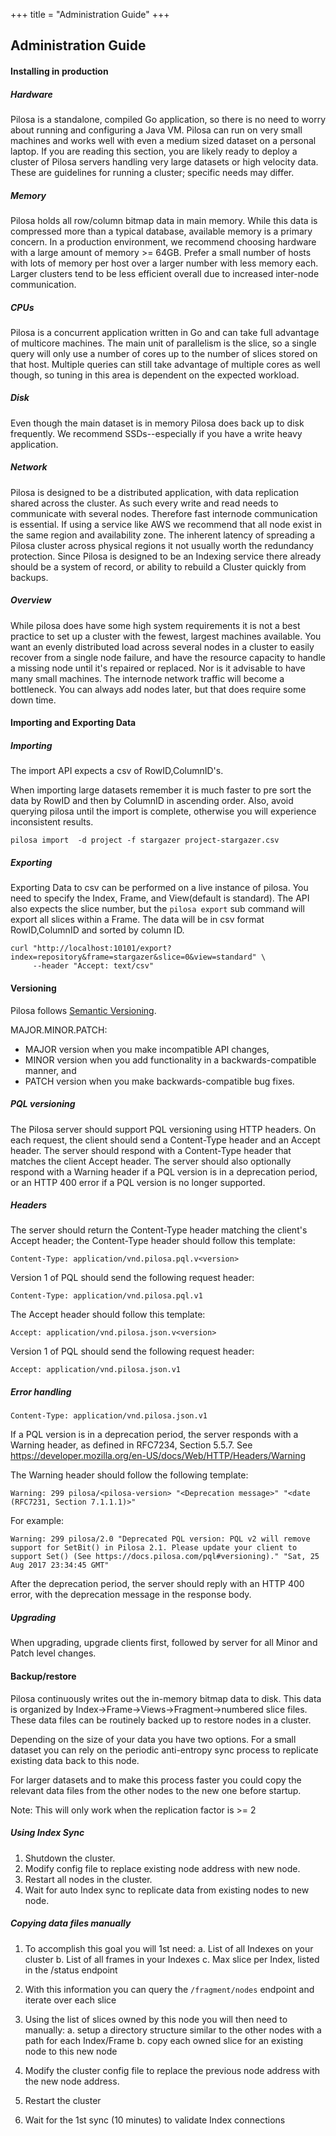 +++
title = "Administration Guide"
+++

## Administration Guide

#### Installing in production

##### Hardware

Pilosa is a standalone, compiled Go application, so there is no need to worry about running and configuring a Java VM. Pilosa can run on very small machines and works well with even a medium sized dataset on a personal laptop. If you are reading this section, you are likely ready to deploy a cluster of Pilosa servers handling very large datasets or high velocity data. These are guidelines for running a cluster; specific needs may differ.

##### Memory

Pilosa holds all row/column bitmap data in main memory. While this data is compressed more than a typical database, available memory is a primary concern.  In a production environment, we recommend choosing hardware with a large amount of memory >= 64GB.  Prefer a small number of hosts with lots of memory per host over a larger number with less memory each. Larger clusters tend to be less efficient overall due to increased inter-node communication.

##### CPUs

Pilosa is a concurrent application written in Go and can take full advantage of multicore machines. The main unit of parallelism is the slice, so a single query will only use a number of cores up to the number of slices stored on that host. Multiple queries can still take advantage of multiple cores as well though, so tuning in this area is dependent on the expected workload.

##### Disk

Even though the main dataset is in memory Pilosa does back up to disk frequently.  We recommend SSDs--especially if you have a write heavy application.

##### Network

Pilosa is designed to be a distributed application, with data replication shared across the cluster.  As such every write and read needs to communicate with several nodes.  Therefore fast internode communication is essential. If using a service like AWS we recommend that all node exist in the same region and availability zone.  The inherent latency of spreading a Pilosa cluster across physical regions it not usually worth the redundancy protection.  Since Pilosa is designed to be an Indexing service there already should be a system of record, or ability to rebuild a Cluster quickly from backups.

##### Overview

While pilosa does have some high system requirements it is not a best practice to set up a cluster with the fewest, largest machines available.  You want an evenly distributed load across several nodes in a cluster to easily recover from a single node failure, and have the resource capacity to handle a missing node until it's repaired or replaced.   Nor is it advisable to have many small machines.  The internode network traffic will become a bottleneck.  You can always add nodes later, but that does require some down time.

#### Importing and Exporting Data

##### Importing

The import API expects a csv of RowID,ColumnID's.

When importing large datasets remember it is much faster to pre sort the data by RowID and then by ColumnID in ascending order. Also, avoid querying pilosa until the import is complete, otherwise you will experience inconsistent results.
```
pilosa import  -d project -f stargazer project-stargazer.csv
```

##### Exporting

Exporting Data to csv can be performed on a live instance of pilosa. You need to specify the Index, Frame, and View(default is standard). The API also expects the slice number, but the `pilosa export` sub command will export all slices within a Frame. The data will be in csv format RowID,ColumnID and sorted by column ID.
```
curl "http://localhost:10101/export?index=repository&frame=stargazer&slice=0&view=standard" \
     --header "Accept: text/csv"
```

#### Versioning

Pilosa follows [Semantic Versioning](http://semver.org/).

MAJOR.MINOR.PATCH:

* MAJOR version when you make incompatible API changes,
* MINOR version when you add functionality in a backwards-compatible manner, and
* PATCH version when you make backwards-compatible bug fixes.

##### PQL versioning

The Pilosa server should support PQL versioning using HTTP headers. On each request, the client should send a Content-Type header and an Accept header. The server should respond with a Content-Type header that matches the client Accept header. The server should also optionally respond with a Warning header if a PQL version is in a deprecation period, or an HTTP 400 error if a PQL version is no longer supported.

##### Headers

The server should return the Content-Type header matching the client's Accept header; the Content-Type header should follow this template:

`Content-Type: application/vnd.pilosa.pql.v<version>`

Version 1 of PQL should send the following request header:

`Content-Type: application/vnd.pilosa.pql.v1`

The Accept header should follow this template:

`Accept: application/vnd.pilosa.json.v<version>`

Version 1 of PQL should send the following request header:

`Accept: application/vnd.pilosa.json.v1`

##### Error handling

`Content-Type: application/vnd.pilosa.json.v1`

If a PQL version is in a deprecation period, the server responds with a Warning header, as defined in RFC7234, Section 5.5.7. See https://developer.mozilla.org/en-US/docs/Web/HTTP/Headers/Warning

The Warning header should follow the following template:

`Warning: 299 pilosa/<pilosa-version> "<Deprecation message>" "<date (RFC7231, Section 7.1.1.1)>"`

For example:

```
Warning: 299 pilosa/2.0 "Deprecated PQL version: PQL v2 will remove support for SetBit() in Pilosa 2.1. Please update your client to support Set() (See https://docs.pilosa.com/pql#versioning)." "Sat, 25 Aug 2017 23:34:45 GMT"
```

After the deprecation period, the server should reply with an HTTP 400 error, with the deprecation message in the response body.

##### Upgrading

When upgrading, upgrade clients first, followed by server for all Minor and Patch level changes.

#### Backup/restore

Pilosa continuously writes out the in-memory bitmap data to disk.  This data is organized by Index->Frame->Views->Fragment->numbered slice files.  These data files can be routinely backed up to restore nodes in a cluster.

Depending on the size of your data you have two options.  For a small dataset you can rely on the periodic anti-entropy sync process to replicate existing data back to this node.

For larger datasets and to make this process faster you could copy the relevant data files from the other nodes to the new one before startup.

Note: This will only work when the replication factor is >= 2

##### Using Index Sync

1. Shutdown the cluster.
2. Modify config file to replace existing node address with new node.
3. Restart all nodes in the cluster.
4. Wait for auto Index sync to replicate data from existing nodes to new node.

##### Copying data files manually

1. To accomplish this goal you will 1st need:
    a. List of all Indexes on your cluster
    b. List of all frames in your Indexes
    c. Max slice per Index, listed in the /status endpoint

2. With this information you can query the `/fragment/nodes` endpoint and iterate over each slice
3. Using the list of slices owned by this node you will then need to manually:
    a. setup a directory structure similar to the other nodes with a path for each Index/Frame
    b. copy each owned slice for an existing node to this new node
4. Modify the cluster config file to replace the previous node address with the new node address.
5. Restart the cluster
6. Wait for the 1st sync (10 minutes) to validate Index connections
